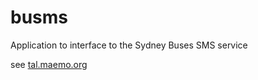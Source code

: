 busms
=====

Application to interface to the Sydney Buses SMS service

see [tal.maemo.org](http://talk.maemo.org/showpost.php?p=1214716)

